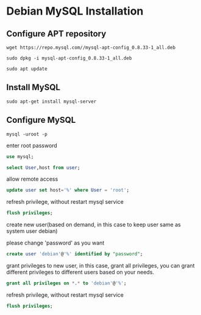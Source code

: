 # Debian MySQL Installation

## Configure APT repository

```shell
wget https://repo.mysql.com//mysql-apt-config_0.8.33-1_all.deb
```

```shell
sudo dpkg -i mysql-apt-config_0.8.33-1_all.deb
```

```shell
sudo apt update
```

## Install MySQL

```shell
sudo apt-get install mysql-server
```

## Configure MySQL

```shell
mysql -uroot -p
```

enter root password

```sql
use mysql;
```

```sql
select User,host from user;
```

allow remote access

```sql
update user set host='%' where User = 'root';
```

refresh privilege, without restart mysql service

```sql
flush privileges;
```

create new user(based on demand, in this case to keep user same as system user debian) 

please change 'password' as you want

```sql
create user 'debian'@'%' identified by "password";
```

grant privileges to new user, in this case, grant all privileges, you can grant different privileges to different users based on your needs.

```sql
grant all privileges on *.* to 'debian'@'%';
```

refresh privilege, without restart mysql service

```sql
flush privileges;
```

